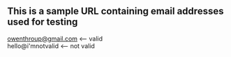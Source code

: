 ## This is a sample URL containing email addresses used for testing

owenthroup@gmail.com <-- valid </br>
hello@i'mnotvalid <-- not valid
